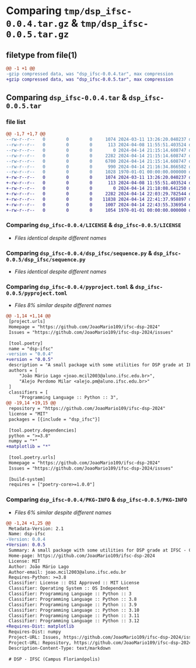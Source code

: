 # Comparing `tmp/dsp_ifsc-0.0.4.tar.gz` & `tmp/dsp_ifsc-0.0.5.tar.gz`

## filetype from file(1)

```diff
@@ -1 +1 @@
-gzip compressed data, was "dsp_ifsc-0.0.4.tar", max compression
+gzip compressed data, was "dsp_ifsc-0.0.5.tar", max compression
```

## Comparing `dsp_ifsc-0.0.4.tar` & `dsp_ifsc-0.0.5.tar`

### file list

```diff
@@ -1,7 +1,7 @@
--rw-r--r--   0        0        0     1074 2024-03-11 13:26:20.040237 dsp_ifsc-0.0.4/LICENSE
--rw-r--r--   0        0        0      113 2024-04-08 11:55:51.403524 dsp_ifsc-0.0.4/README.md
--rw-r--r--   0        0        0        0 2024-04-14 21:15:14.608747 dsp_ifsc-0.0.4/dsp_ifsc/__init__.py
--rw-r--r--   0        0        0     2282 2024-04-14 21:15:14.608747 dsp_ifsc-0.0.4/dsp_ifsc/sequence.py
--rw-r--r--   0        0        0     6700 2024-04-14 21:15:14.608747 dsp_ifsc-0.0.4/dsp_ifsc/signal.py
--rw-r--r--   0        0        0      990 2024-04-14 21:16:34.866582 dsp_ifsc-0.0.4/pyproject.toml
--rw-r--r--   0        0        0     1028 1970-01-01 00:00:00.000000 dsp_ifsc-0.0.4/PKG-INFO
+-rw-r--r--   0        0        0     1074 2024-03-11 13:26:20.040237 dsp_ifsc-0.0.5/LICENSE
+-rw-r--r--   0        0        0      113 2024-04-08 11:55:51.403524 dsp_ifsc-0.0.5/README.md
+-rw-r--r--   0        0        0        0 2024-04-14 21:18:08.641250 dsp_ifsc-0.0.5/dsp_ifsc/__init__.py
+-rw-r--r--   0        0        0     2282 2024-04-14 22:03:29.782544 dsp_ifsc-0.0.5/dsp_ifsc/sequence.py
+-rw-r--r--   0        0        0    11838 2024-04-14 22:41:37.958897 dsp_ifsc-0.0.5/dsp_ifsc/signal.py
+-rw-r--r--   0        0        0     1007 2024-04-14 22:43:55.336954 dsp_ifsc-0.0.5/pyproject.toml
+-rw-r--r--   0        0        0     1054 1970-01-01 00:00:00.000000 dsp_ifsc-0.0.5/PKG-INFO
```

### Comparing `dsp_ifsc-0.0.4/LICENSE` & `dsp_ifsc-0.0.5/LICENSE`

 * *Files identical despite different names*

### Comparing `dsp_ifsc-0.0.4/dsp_ifsc/sequence.py` & `dsp_ifsc-0.0.5/dsp_ifsc/sequence.py`

 * *Files identical despite different names*

### Comparing `dsp_ifsc-0.0.4/pyproject.toml` & `dsp_ifsc-0.0.5/pyproject.toml`

 * *Files 8% similar despite different names*

```diff
@@ -1,14 +1,14 @@
 [project.urls]
 Homepage = "https://github.com/JoaoMario109/ifsc-dsp-2024"
 Issues = "https://github.com/JoaoMario109/ifsc-dsp-2024/issues"
 
 [tool.poetry]
 name = "dsp-ifsc"
-version = "0.0.4"
+version = "0.0.5"
 description = "A small package with some utilities for DSP grade at IFSC - Campus Florianópolis"
 authors = [
     "João Mário Lago <joao.mcil2003@aluno.ifsc.edu.br>",
     "Alejo Perdomo Milar <alejo.pm@aluno.ifsc.edu.br>"
 ]
 classifiers = [
     "Programming Language :: Python :: 3",
@@ -19,14 +19,15 @@
 repository = "https://github.com/JoaoMario109/ifsc-dsp-2024"
 license = "MIT"
 packages = [{include = "dsp_ifsc"}]
 
 [tool.poetry.dependencies]
 python = ">=3.8"
 numpy = "*"
+matplotlib = "*"
 
 [tool.poetry.urls]
 Homepage = "https://github.com/JoaoMario109/ifsc-dsp-2024"
 Issues = "https://github.com/JoaoMario109/ifsc-dsp-2024/issues"
 
 [build-system]
 requires = ["poetry-core>=1.0.0"]
```

### Comparing `dsp_ifsc-0.0.4/PKG-INFO` & `dsp_ifsc-0.0.5/PKG-INFO`

 * *Files 6% similar despite different names*

```diff
@@ -1,24 +1,25 @@
 Metadata-Version: 2.1
 Name: dsp-ifsc
-Version: 0.0.4
+Version: 0.0.5
 Summary: A small package with some utilities for DSP grade at IFSC - Campus Florianópolis
 Home-page: https://github.com/JoaoMario109/ifsc-dsp-2024
 License: MIT
 Author: João Mário Lago
 Author-email: joao.mcil2003@aluno.ifsc.edu.br
 Requires-Python: >=3.8
 Classifier: License :: OSI Approved :: MIT License
 Classifier: Operating System :: OS Independent
 Classifier: Programming Language :: Python :: 3
 Classifier: Programming Language :: Python :: 3.8
 Classifier: Programming Language :: Python :: 3.9
 Classifier: Programming Language :: Python :: 3.10
 Classifier: Programming Language :: Python :: 3.11
 Classifier: Programming Language :: Python :: 3.12
+Requires-Dist: matplotlib
 Requires-Dist: numpy
 Project-URL: Issues, https://github.com/JoaoMario109/ifsc-dsp-2024/issues
 Project-URL: Repository, https://github.com/JoaoMario109/ifsc-dsp-2024
 Description-Content-Type: text/markdown
 
 # DSP - IFSC (Campus Florianópolis)
```

